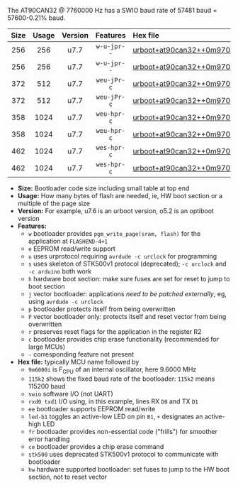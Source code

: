 The AT90CAN32 @ 7760000 Hz has a SWIO baud rate of 57481 baud = 57600-0.21% baud.

|Size|Usage|Version|Features|Hex file|
|:-:|:-:|:-:|:-:|:--|
|256|256|u7.7|`w-u-jpr--`|[urboot+at90can32++0m9700i++++7k2_swio_rxd2_txd3_led+b5.hex](https://raw.githubusercontent.com/stefanrueger/urboot.hex/main/cores/megacore/at90can32/internal_oscillator/fint++0m9700_Hz/br++++7k2_bps/urboot+at90can32++0m9700i++++7k2_swio_rxd2_txd3_led+b5.hex)|
|256|256|u7.7|`w-u-jpr--`|[urboot+at90can32++0m9700i++++7k2_swio_rxe0_txe1_led+b5.hex](https://raw.githubusercontent.com/stefanrueger/urboot.hex/main/cores/megacore/at90can32/internal_oscillator/fint++0m9700_Hz/br++++7k2_bps/urboot+at90can32++0m9700i++++7k2_swio_rxe0_txe1_led+b5.hex)|
|372|512|u7.7|`weu-jPr-c`|[urboot+at90can32++0m9700i++++7k2_swio_rxd2_txd3_ee_led+b5_fr_ce.hex](https://raw.githubusercontent.com/stefanrueger/urboot.hex/main/cores/megacore/at90can32/internal_oscillator/fint++0m9700_Hz/br++++7k2_bps/urboot+at90can32++0m9700i++++7k2_swio_rxd2_txd3_ee_led+b5_fr_ce.hex)|
|372|512|u7.7|`weu-jPr-c`|[urboot+at90can32++0m9700i++++7k2_swio_rxe0_txe1_ee_led+b5_fr_ce.hex](https://raw.githubusercontent.com/stefanrueger/urboot.hex/main/cores/megacore/at90can32/internal_oscillator/fint++0m9700_Hz/br++++7k2_bps/urboot+at90can32++0m9700i++++7k2_swio_rxe0_txe1_ee_led+b5_fr_ce.hex)|
|358|1024|u7.7|`weu-hpr-c`|[urboot+at90can32++0m9700i++++7k2_swio_rxd2_txd3_ee_led+b5_fr_ce_hw.hex](https://raw.githubusercontent.com/stefanrueger/urboot.hex/main/cores/megacore/at90can32/internal_oscillator/fint++0m9700_Hz/br++++7k2_bps/urboot+at90can32++0m9700i++++7k2_swio_rxd2_txd3_ee_led+b5_fr_ce_hw.hex)|
|358|1024|u7.7|`weu-hpr-c`|[urboot+at90can32++0m9700i++++7k2_swio_rxe0_txe1_ee_led+b5_fr_ce_hw.hex](https://raw.githubusercontent.com/stefanrueger/urboot.hex/main/cores/megacore/at90can32/internal_oscillator/fint++0m9700_Hz/br++++7k2_bps/urboot+at90can32++0m9700i++++7k2_swio_rxe0_txe1_ee_led+b5_fr_ce_hw.hex)|
|462|1024|u7.7|`wes-hpr-c`|[urboot+at90can32++0m9700i++++7k2_swio_rxd2_txd3_ee_led+b5_fr_ce_stk500_hw.hex](https://raw.githubusercontent.com/stefanrueger/urboot.hex/main/cores/megacore/at90can32/internal_oscillator/fint++0m9700_Hz/br++++7k2_bps/urboot+at90can32++0m9700i++++7k2_swio_rxd2_txd3_ee_led+b5_fr_ce_stk500_hw.hex)|
|462|1024|u7.7|`wes-hpr-c`|[urboot+at90can32++0m9700i++++7k2_swio_rxe0_txe1_ee_led+b5_fr_ce_stk500_hw.hex](https://raw.githubusercontent.com/stefanrueger/urboot.hex/main/cores/megacore/at90can32/internal_oscillator/fint++0m9700_Hz/br++++7k2_bps/urboot+at90can32++0m9700i++++7k2_swio_rxe0_txe1_ee_led+b5_fr_ce_stk500_hw.hex)|

- **Size:** Bootloader code size including small table at top end
- **Usage:** How many bytes of flash are needed, ie, HW boot section or a multiple of the page size
- **Version:** For example, u7.6 is an urboot version, o5.2 is an optiboot version
- **Features:**
  + `w` bootloader provides `pgm_write_page(sram, flash)` for the application at `FLASHEND-4+1`
  + `e` EEPROM read/write support
  + `u` uses urprotocol requiring `avrdude -c urclock` for programming
  + `s` uses skeleton of STK500v1 protocol (deprecated); `-c urclock` and `-c arduino` both work
  + `h` hardware boot section: make sure fuses are set for reset to jump to boot section
  + `j` vector bootloader: applications *need to be patched externally*, eg, using `avrdude -c urclock`
  + `p` bootloader protects itself from being overwritten
  + `P` vector bootloader only: protects itself and reset vector from being overwritten
  + `r` preserves reset flags for the application in the register R2
  + `c` bootloader provides chip erase functionality (recommended for large MCUs)
  + `-` corresponding feature not present
- **Hex file:** typically MCU name followed by
  + `9m6000i` is F<sub>CPU</sub> of an internal oscillator, here 9.6000 MHz
  + `115k2` shows the fixed baud rate of the bootloader: `115k2` means 115200 baud
  + `swio` software I/O (not UART)
  + `rxd0 txd1` I/O using, in this example, lines RX `D0` and TX `D1`
  + `ee` bootloader supports EEPROM read/write
  + `led-b1` toggles an active-low LED on pin `B1`, `+` designates an active-high LED
  + `fr` bootloader provides non-essential code ("frills") for smoother error handling
  + `ce` bootloader provides a chip erase command
  + `stk500` uses deprecated STK500v1 protocol to communicate with bootloader
  + `hw` hardware supported bootloader: set fuses to jump to the HW boot section, not to reset vector
